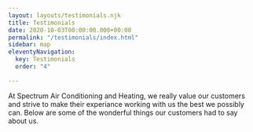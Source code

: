 ```yaml
---
layout: layouts/testimonials.njk
title: Testimonials
date: 2020-10-03T00:00:00.000+00:00
permalink: "/testimonials/index.html"
sidebar: map
eleventyNavigation:
  key: Testimonials
  order: "4"

---
```

<div class="intro">At Spectrum Air Conditioning and Heating, we really value our customers and strive to make their experiance working with us the best we possibly can. Below are some of the wonderful things our customers had to say about us.</div>